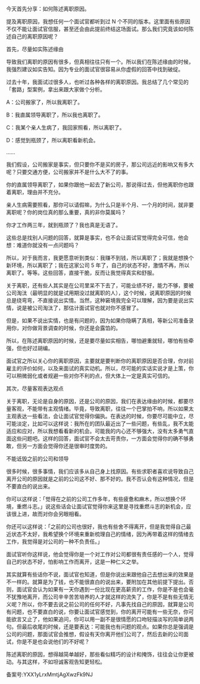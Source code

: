 今天首先分享：如何陈述离职原因。

提及离职原因，我想任何一个面试官都听到过 N 个不同的版本。这里面有些原因不仅不能让面试官信服，甚至还会由此提前终结这场面试。那么我们究竟该如何陈述自己的离职原因呢？

首先，尽量如实陈述缘由

导致我们离职的原因有很多，但真相往往只有一个。所以我们在陈述缘由的时候，我强烈建议如实告知。因为专业的面试官很容易从你虚假的回答中找到破绽。

过去十年，我面试过很多人，也听过各种各样的离职原因。我总结了几个常见的「套路」型案例，拿出来跟大家做个分析。

A：公司搬家了，所以我离职了。

B：我直属领导离职了，所以我也离职了。

C：我某个亲人生病了，我回家照看，所以离职了。

D：感觉到瓶颈了，所以离职看新机会。

……

我们假设，公司搬家是事实，但只要你不是买的房子，那公司远近的影响又有多大呢？只要交通方便，公司搬家并不是什么大不了的事。

你的直属领导离职了，如果你跟他一起去了新公司，那说得过去，但他离职你也跟着离职，理由并不充分。

亲人生病需要照看，那你可以请假嘛，为什么只是半个月、一个月的时间，就非要离职呢？你的岗位真的那么重要，真的非你莫属吗？

你才工作两三年，就到瓶颈了？我也真是无语了。

这些总是找别人问题的回答，就算是事实，也不会让面试官觉得完全可信，他会想：难道你就没有一点问题吗？

所以，对于我而言，我更愿意听到类似：我赚不到钱，所以离职了；我就是想换个新环境，所以离职了；我在这家公司 5 年了，自己的状态不好，激情不再，所以离职了。等等。这些回答，直接干脆，反而让我觉得真实和舒服。

关于离职，还有些人其实是在公司里呆不下去了，可能业绩不好，能力不够，要被公司淘汰（最明显的就是试用期没过就离职的人），这个时候，说离职原因的时候总是绕弯弯，不直接说出实情。当然，这种窘境我完全可以理解，因为要是说出实情，说是被公司淘汰了，那估计面试官也就对你不感冒了。

但是，如果不说出实情，也是有问题的，因为如果你隐瞒了真相，等新公司准备录用你，对你做背景调查的时候，你还是会露馅的。

所以，在陈述离职原因的时候，还是要尽量如实相告，哪怕避重就轻，哪怕有些牵强，但也好过胡编。

面试官之所以关心你的离职原因，主要就是要判断你的离职原因是否合理，你对前雇主的评价如何，以及来面试的真实动机。所以，尽可能的实话实说才是上策，你可以稍微弱化或者规避一些对你不利的点，但大体上一定是真实可信的。

其次，尽量客观表达观点

关于离职，无论是自身的原因，还是公司的原因，我们在表达缘由的时候，都要尽量客观，不能带有主观情绪。毕竟，导致离职，往往一个巴掌拍不响，所以如果太主观表达一些看法，会让面试官觉得你偏执。在表达的时候，你要尽可能中立，尽可能淡定，比如可以这样说：我所在的团队最近出了一些问题，有些乱，我不太能适应和应对，所以我想看看新的机会。可能我的内心还不够强大，没有太多勇气直面这些问题吧。这样的回答，面试官不会太去苛责你，一方面会觉得你的确不够勇敢，但另一方面会觉得你还是很审时度势的。

不能诋毁之前的公司和领导

很多时候，很多事情，我们应该多从自己身上找原因。有些求职者喜欢说导致自己离开公司的原因就是之前的公司这不好、那不好的。我不否认会有这种情况，但是不要直白的说出来。

你可以这样说：「觉得在之前的公司工作多年，有些疲惫和麻木，所以想换个环境，重燃斗志。」说这些话会让面试官觉得你来这里是寻找重燃斗志的新机会，应该很上进，故而对你会另眼相看。

你还可以这样说：「之前的公司也很好，我也有些舍不得离开，但是我觉得自己最近状态不太好，我希望换个环境来重新梳理自己的情绪，因为再带着这样的情绪去工作，我觉得是对公司的一种不负责任。」

面试官听你这样说，他会觉得你是一个对工作对公司都很有责任感的一个人，觉得自己的状态不好，怕影响工作而离开，这是一种仁义之举。

其实就算有些话你不说，面试官也知道，但是你说出来跟他自己去想出来的效果是不一样的。就算是为了钱，也不能很直白的说出来，要附加在其他前提下提出。否则，面试官会认为如果有一天你遇到一份比现在更高薪资的工作，你是不是也会毫不犹豫地离开，而公司辛辛苦苦培养的人才就这样的流失了，你是不是有些无情无义呢？所以，你不要去说之前公司的任何不好，凡事先找自己的原因，就算是公司有问题，也不要直白的说，你要让面试官感觉到，你的离开可能有一些无奈，你可能欲言又止了，他如果追问，你可以用一副不是很情愿的口吻轻描淡写的简单说两句。但最后收尾的时候，还是要表达：可能我也有问题的观点。如果你总是强调是公司的问题，那面试官会推想，假设有天你离开他们公司了，然后去新的公司面试，你是不是也会说他们的不好呢？  

陈述离职的原因，想得越简单越好，那些看似精巧的设计和掩饰，往往会让你更被动。与其这样，不如坦诚客观告知更轻松。

备案号:YXX1yLrxMmtjAgXwzFk9NJ